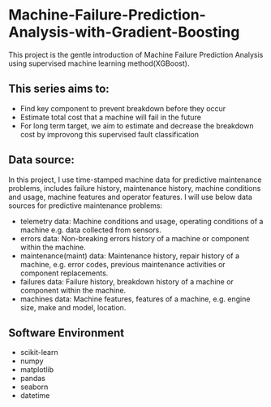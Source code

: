 # Machine-Failure-Prediction-Analysis-with-Gradient-Boosting

This project is the gentle introduction of Machine Failure Prediction Analysis using supervised machine learning method(XGBoost).

## This series aims to:

* Find key component to prevent breakdown before they occur
* Estimate total cost that a machine will fail in the future
* For long term target, we aim to estimate and decrease the breakdown cost by improvong this supervised fault classification


## Data source: 

In this project, I use time-stamped machine data for predictive maintenance problems, includes failure history, maintenance history, machine conditions and usage, machine features and operator features. I will use below data sources for predictive maintenance problems:

* telemetry data: Machine conditions and usage, operating conditions of a machine e.g. data collected from sensors.
* errors data: Non-breaking errors history of a machine or component within the machine.
* maintenance(maint) data: Maintenance history, repair history of a machine, e.g. error codes, previous maintenance activities or component replacements.
* failures data: Failure history, breakdown history of a machine or component within the machine.
* machines data: Machine features, features of a machine, e.g. engine size, make and model, location.

## Software Environment

* scikit-learn
* numpy
* matplotlib
* pandas
* seaborn
* datetime
